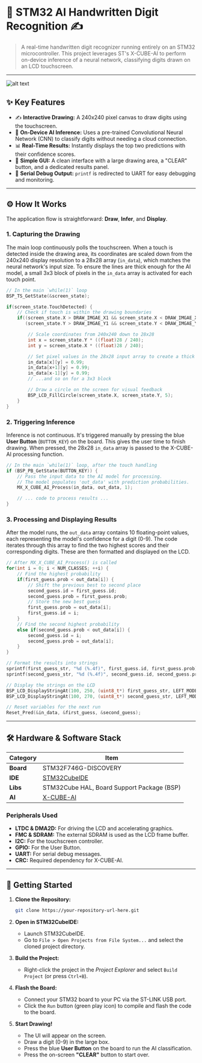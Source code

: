 
# 🤖 STM32 AI Handwritten Digit Recognition ✍️



> A real-time handwritten digit recognizer running entirely on an STM32 microcontroller. This project leverages ST's X-CUBE-AI to perform on-device inference of a neural network, classifying digits drawn on an LCD touchscreen.



---
![alt text](https://i.imgur.com/0YPdsCz.png "Hand written digits recognition on STM32F4")
## ✨ Key Features

-   ✍️ **Interactive Drawing:** A 240x240 pixel canvas to draw digits using the touchscreen.
-   🤖 **On-Device AI Inference:** Uses a pre-trained Convolutional Neural Network (CNN) to classify digits without needing a cloud connection.
-   📊 **Real-Time Results:** Instantly displays the top two predictions with their confidence scores.
-   🎨 **Simple GUI:** A clean interface with a large drawing area, a "CLEAR" button, and a dedicated results panel.
-   🔬 **Serial Debug Output:** `printf` is redirected to UART for easy debugging and monitoring.

---

## ⚙️ How It Works

The application flow is straightforward: **Draw**, **Infer**, and **Display**.

### 1. Capturing the Drawing

The main loop continuously polls the touchscreen. When a touch is detected inside the drawing area, its coordinates are scaled down from the 240x240 display resolution to a 28x28 array (`in_data`), which matches the neural network's input size. To ensure the lines are thick enough for the AI model, a small 3x3 block of pixels in the `in_data` array is activated for each touch point.

```c
// In the main `while(1)` loop
BSP_TS_GetState(&screen_state);

if(screen_state.TouchDetected) {
    // Check if touch is within the drawing boundaries
    if((screen_state.X > DRAW_IMGAE_X1 && screen_state.X < DRAW_IMGAE_X2) &&
       (screen_state.Y > DRAW_IMGAE_Y1 && screen_state.Y < DRAW_IMGAE_Y2 )) {

        // Scale coordinates from 240x240 down to 28x28
        int x = screen_state.Y * ((float)28 / 240);
        int y = screen_state.X * ((float)28 / 240);

        // Set pixel values in the 28x28 input array to create a thick line
        in_data[x][y] = 0.99;
        in_data[x+1][y] = 0.99;
        in_data[x-1][y] = 0.99;
        // ...and so on for a 3x3 block

        // Draw a circle on the screen for visual feedback
        BSP_LCD_FillCircle(screen_state.X, screen_state.Y, 5);
    }
}
```

### 2. Triggering Inference

Inference is not continuous. It's triggered manually by pressing the blue **User Button** (`BUTTON_KEY`) on the board. This gives the user time to finish drawing. When pressed, the 28x28 `in_data` array is passed to the X-CUBE-AI processing function.

```c
// In the main `while(1)` loop, after the touch handling
if (BSP_PB_GetState(BUTTON_KEY)) {
    // Pass the input data to the AI model for processing.
    // The model populates 'out_data' with prediction probabilities.
    MX_X_CUBE_AI_Process(in_data, out_data, 1);

    // ... code to process results ...
}
```

### 3. Processing and Displaying Results

After the model runs, the `out_data` array contains 10 floating-point values, each representing the model's confidence for a digit (0-9). The code iterates through this array to find the two highest scores and their corresponding digits. These are then formatted and displayed on the LCD.

```c
// After MX_X_CUBE_AI_Process() is called
for(int i = 0; i < NUM_CLASSES; ++i) {
    // Find the highest probability
    if(first_guess.prob < out_data[i]) {
        // Shift the previous best to second place
        second_guess.id = first_guess.id;
        second_guess.prob = first_guess.prob;
        // Store the new best guess
        first_guess.prob = out_data[i];
        first_guess.id = i;
    }
    // Find the second highest probability
    else if(second_guess.prob < out_data[i]) {
        second_guess.id = i;
        second_guess.prob = out_data[i];
    }
}

// Format the results into strings
sprintf(first_guess_str, "%d (%.4f)", first_guess.id, first_guess.prob);
sprintf(second_guess_str, "%d (%.4f)", second_guess.id, second_guess.prob);

// Display the strings on the LCD
BSP_LCD_DisplayStringAt(100, 250, (uint8_t*) first_guess_str, LEFT_MODE);
BSP_LCD_DisplayStringAt(100, 270, (uint8_t*) second_guess_str, LEFT_MODE);

// Reset variables for the next run
Reset_Pred(&in_data, &first_guess, &second_guess);
```

---

## 🛠️ Hardware & Software Stack

| Category  | Item                                                               |
| --------- | ------------------------------------------------------------------ |
| **Board** | STM32F746G-DISCOVERY          |
| **IDE**   | [STM32CubeIDE](https://www.st.com/en/development-tools/stm32cubeide.html) |
| **Libs**  | STM32Cube HAL, Board Support Package (BSP)                         |
| **AI**    | [X-CUBE-AI](https://www.st.com/en/embedded-software/x-cube-ai.html) |

### Peripherals Used

-   **LTDC & DMA2D:** For driving the LCD and accelerating graphics.
-   **FMC & SDRAM:** The external SDRAM is used as the LCD frame buffer.
-   **I2C:** For the touchscreen controller.
-   **GPIO:** For the User Button.
-   **UART:** For serial debug messages.
-   **CRC:** Required dependency for X-CUBE-AI.

---

## 🚀 Getting Started

1.  **Clone the Repository:**
    ```bash
    git clone https://your-repository-url-here.git
    ```

2.  **Open in STM32CubeIDE:**
    -   Launch STM32CubeIDE.
    -   Go to `File > Open Projects from File System...` and select the cloned project directory.

3.  **Build the Project:**
    -   Right-click the project in the *Project Explorer* and select `Build Project` (or press `Ctrl+B`).

4.  **Flash the Board:**
    -   Connect your STM32 board to your PC via the ST-LINK USB port.
    -   Click the `Run` button (green play icon) to compile and flash the code to the board.

5.  **Start Drawing!**
    -   The UI will appear on the screen.
    -   Draw a digit (0-9) in the large box.
    -   Press the blue **User Button** on the board to run the AI classification.
    -   Press the on-screen **"CLEAR"** button to start over.


 